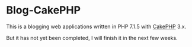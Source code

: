 # Blog-CakePHP

This is a blogging web applications written in PHP 7.1.5 with [CakePHP](http://cakephp.org) 3.x.

But it has not yet been completed, I will finish it in the next few weeks. 
